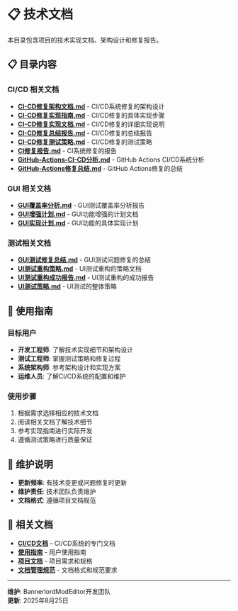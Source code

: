 # 📋 技术文档

本目录包含项目的技术实现文档、架构设计和修复报告。

## 📋 目录内容

### CI/CD 相关文档
- **[CI-CD修复架构文档.md](CI-CD修复架构文档.md)** - CI/CD系统修复的架构设计
- **[CI-CD修复实现指南.md](CI-CD修复实现指南.md)** - CI/CD修复的具体实现步骤
- **[CI-CD修复实现文档.md](CI-CD修复实现文档.md)** - CI/CD修复的详细实现说明
- **[CI-CD修复总结报告.md](CI-CD修复总结报告.md)** - CI/CD修复的总结报告
- **[CI-CD修复测试策略.md](CI-CD修复测试策略.md)** - CI/CD修复的测试策略
- **[CI修复报告.md](CI修复报告.md)** - CI系统修复的报告
- **[GitHub-Actions-CI-CD分析.md](GitHub-Actions-CI-CD分析.md)** - GitHub Actions CI/CD系统分析
- **[GitHub-Actions修复总结.md](GitHub-Actions修复总结.md)** - GitHub Actions修复的总结

### GUI 相关文档
- **[GUI覆盖率分析.md](GUI覆盖率分析.md)** - GUI测试覆盖率分析报告
- **[GUI增强计划.md](GUI增强计划.md)** - GUI功能增强的计划文档
- **[GUI实现计划.md](GUI实现计划.md)** - GUI功能的具体实现计划

### 测试相关文档
- **[GUI测试修复总结.md](GUI测试修复总结.md)** - GUI测试问题修复的总结
- **[UI测试重构策略.md](UI测试重构策略.md)** - UI测试重构的策略文档
- **[UI测试重构成功报告.md](UI测试重构成功报告.md)** - UI测试重构的成功报告
- **[UI测试策略.md](UI测试策略.md)** - UI测试的整体策略

## 🎯 使用指南

### 目标用户
- **开发工程师**: 了解技术实现细节和架构设计
- **测试工程师**: 掌握测试策略和修复过程
- **系统架构师**: 参考架构设计和实现方案
- **运维人员**: 了解CI/CD系统的配置和维护

### 使用步骤
1. 根据需求选择相应的技术文档
2. 阅读相关文档了解技术细节
3. 参考实现指南进行实际开发
4. 遵循测试策略进行质量保证

## 📝 维护说明

- **更新频率**: 有技术变更或问题修复时更新
- **维护责任**: 技术团队负责维护
- **文档格式**: 遵循项目文档规范

## 🔗 相关文档

- **[CI/CD文档](../cicd/)** - CI/CD系统的专门文档
- **[使用指南](../guides/)** - 用户使用指南
- **[项目文档](../project/)** - 项目需求和规格
- **[文档管理规范](../CLAUDE.md)** - 文档格式和规范要求

---

**维护**: BannerlordModEditor开发团队  
**更新**: 2025年8月25日